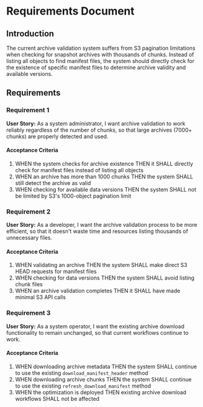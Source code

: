 # Requirements Document

## Introduction

The current archive validation system suffers from S3 pagination limitations when checking for snapshot archives with thousands of chunks. Instead of listing all objects to find manifest files, the system should directly check for the existence of specific manifest files to determine archive validity and available versions.

## Requirements

### Requirement 1

**User Story:** As a system administrator, I want archive validation to work reliably regardless of the number of chunks, so that large archives (7000+ chunks) are properly detected and used.

#### Acceptance Criteria

1. WHEN the system checks for archive existence THEN it SHALL directly check for manifest files instead of listing all objects
2. WHEN an archive has more than 1000 chunks THEN the system SHALL still detect the archive as valid
3. WHEN checking for available data versions THEN the system SHALL not be limited by S3's 1000-object pagination limit

### Requirement 2

**User Story:** As a developer, I want the archive validation process to be more efficient, so that it doesn't waste time and resources listing thousands of unnecessary files.

#### Acceptance Criteria

1. WHEN validating an archive THEN the system SHALL make direct S3 HEAD requests for manifest files
2. WHEN checking for data versions THEN the system SHALL avoid listing chunk files
3. WHEN an archive validation completes THEN it SHALL have made minimal S3 API calls

### Requirement 3

**User Story:** As a system operator, I want the existing archive download functionality to remain unchanged, so that current workflows continue to work.

#### Acceptance Criteria

1. WHEN downloading archive metadata THEN the system SHALL continue to use the existing `download_manifest_header` method
2. WHEN downloading archive chunks THEN the system SHALL continue to use the existing `refresh_download_manifest` method
3. WHEN the optimization is deployed THEN existing archive download workflows SHALL not be affected